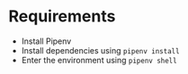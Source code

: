 # Requirements

- Install Pipenv
- Install dependencies using `pipenv install`
- Enter the environment using `pipenv shell`
